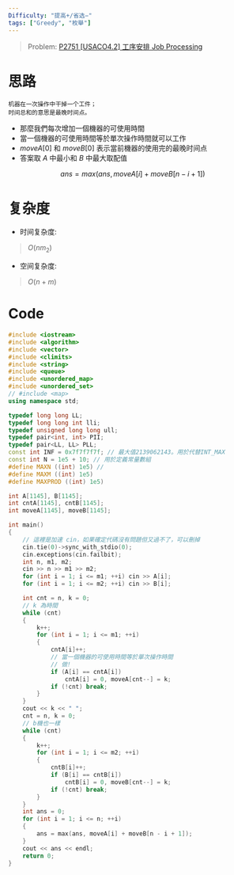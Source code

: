```yaml
---
Difficulty: "提高+/省选−"
tags: ["Greedy", "枚舉"]
---
```


> Problem: [P2751 [USACO4.2] 工序安排 Job Processing](https://www.luogu.com.cn/problem/P2751)

# 思路

```
机器在一次操作中干掉一个工件；
时间总和的意思是最晚时间点。
```

- 那麼我們每次增加一個機器的可使用時間
- 當一個機器的可使用時間等於單次操作時間就可以工作
- $moveA[0]$ 和 $moveB[0]$ 表示當前機器的使用完的最晚时间点
- 答案取 $A$ 中最小和 $B$ 中最大取配值

$$
ans = max(ans, moveA[i] + moveB[n - i + 1])
$$

# 复杂度
- 时间复杂度:
> $O(nm_2)$

- 空间复杂度:
> $O(n + m)$
  
# Code
```C++ 
#include <iostream>
#include <algorithm>
#include <vector>
#include <climits>
#include <string>
#include <queue>
#include <unordered_map>
#include <unordered_set>
// #include <map>
using namespace std;

typedef long long LL;
typedef long long int lli;
typedef unsigned long long ull;
typedef pair<int, int> PII;
typedef pair<LL, LL> PLL;
const int INF = 0x7f7f7f7f; // 最大值2139062143。用於代替INT_MAX 
const int N = 1e5 + 10; // 用於定義常量數組
#define MAXN ((int) 1e5) //
#define MAXM ((int) 1e5)
#define MAXPROD ((int) 1e5)

int A[1145], B[1145];
int cntA[1145], cntB[1145];
int moveA[1145], moveB[1145];

int main()
{
	// 這裡是加速 cin，如果確定代碼沒有問題但又過不了，可以刪掉
	cin.tie(0)->sync_with_stdio(0);
	cin.exceptions(cin.failbit);
	int n, m1, m2;
	cin >> n >> m1 >> m2;
	for (int i = 1; i <= m1; ++i) cin >> A[i];
	for (int i = 1; i <= m2; ++i) cin >> B[i];

	int cnt = n, k = 0;
	// k 為時間
	while (cnt)
	{
		k++;
		for (int i = 1; i <= m1; ++i)
		{
			cntA[i]++;
			// 當一個機器的可使用時間等於單次操作時間
			// 做!
			if (A[i] == cntA[i])
				cntA[i] = 0, moveA[cnt--] = k;
			if (!cnt) break;
		}
	}
	cout << k << " ";
	cnt = n, k = 0;
	// b機也一樣
	while (cnt)
	{
		k++;
		for (int i = 1; i <= m2; ++i)
		{
			cntB[i]++;
			if (B[i] == cntB[i])
				cntB[i] = 0, moveB[cnt--] = k;
			if (!cnt) break;
		}
	}
	int ans = 0;
	for (int i = 1; i <= n; ++i)
	{
		ans = max(ans, moveA[i] + moveB[n - i + 1]);
	}
	cout << ans << endl;
	return 0;
}
```